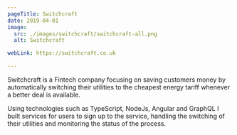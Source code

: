 ```yaml
---
pageTitle: Switchcraft
date: 2019-04-01
image:
  src: ./images/switchcraft/switchcraft-all.png
  alt: Switchcraft

webLink: https://switchcraft.co.uk

---
```

Switchcraft is a Fintech company focusing on saving customers money by automatically switching their utilities to the cheapest energy tariff whenever a better deal is available.

Using technologies such as TypeScript, NodeJs, Angular and GraphQL I built services for users to sign up to the service, handling the switching of their utilities and monitoring the status of the process.
